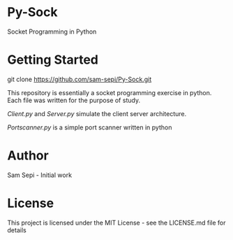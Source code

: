 # Py-Sock
 Socket Programming in Python
 
# Getting Started
git clone https://github.com/sam-sepi/Py-Sock.git


This repository is essentially a socket programming exercise in python. Each file was written for the purpose of study.


*Client.py* and *Server.py* simulate the client server architecture.

*Portscanner.py* is a simple port scanner written in python

# Author
Sam Sepi - Initial work

# License
This project is licensed under the MIT License - see the LICENSE.md file for details
